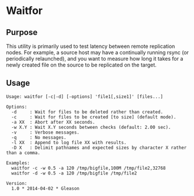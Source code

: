 # Waitfor

## Purpose

This utility is primarily used to test latency between remote replication nodes. For example,
a source host may have a continually running rsync (or periodically relaunched), and you want
to measure how long it takes for a newly created file on the source to be replicated on the
target.

## Usage
```
Usage: waitfor [-c|-d] [-options] 'file1[,size1]' [files...]

Options:
  -d     : Wait for files to be deleted rather than created.
  -c     : Wait for files to be created [to size] (default mode).
  -a XX  : Abort after XX seconds.
  -w X.Y : Wait X.Y seconds between checks (default: 2.00 sec).
  -v     : Verbose messages.
  -q     : No messages.
  -l XX  : Append to log file XX with results.
  -D X   : Delimit pathnames and expected sizes by character X rather than a comma.

Examples:
  waitfor -c -w 0.5 -a 120 /tmp/bigfile,100M /tmp/file2,32768
  waitfor -d -w 0.5 -a 120 /tmp/bigfile /tmp/file2

Version:
  1.0 * 2014-04-02 * Gleason
```
